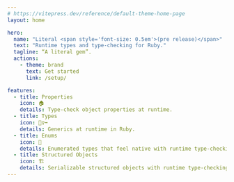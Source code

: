 ```yaml
---
# https://vitepress.dev/reference/default-theme-home-page
layout: home

hero:
  name: "Literal <span style='font-size: 0.5em'>(pre release)</span>"
  text: "Runtime types and type-checking for Ruby."
  tagline: “A literal gem”.
  actions:
    - theme: brand
      text: Get started
      link: /setup/

features:
  - title: Properties
    icon: 🏠
    details: Type-check object properties at runtime.
  - title: Types
    icon: 🏃‍♀️‍➡️
    details: Generics at runtime in Ruby.
  - title: Enums
    icon: 🔢
    details: Enumerated types that feel native with runtime type-checking.
  - title: Structured Objects
    icon: 🏗️
    details: Serializable structured objects with runtime type-checking.
---
```

